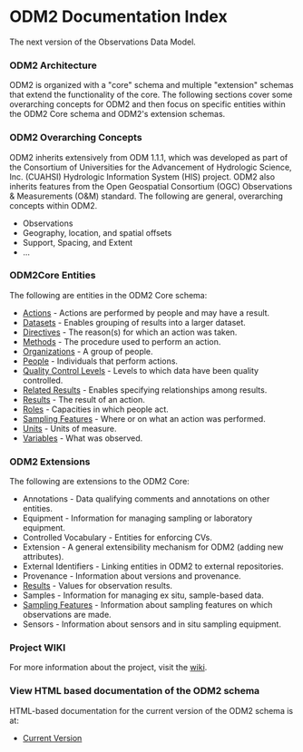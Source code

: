 ODM2 Documentation Index
========================

The next version of the Observations Data Model.

### ODM2 Architecture ###

ODM2 is organized with a "core" schema and multiple "extension" schemas that extend the functionality of the core. The following sections cover some overarching concepts for ODM2 and then focus on specific entities within the ODM2 Core schema and ODM2's extension schemas.

### ODM2 Overarching Concepts ###
ODM2 inherits extensively from ODM 1.1.1, which was developed as part of the Consortium of Universities for the Advancement of Hydrologic Science, Inc. (CUAHSI) Hydrologic Information System (HIS) project. ODM2 also inherits features from the Open Geospatial Consortium (OGC) Observations & Measurements (O&M) standard. The following are general, overarching concepts within ODM2.

* Observations 
* Geography, location, and spatial offsets
* Support, Spacing, and Extent
* ...

### ODM2Core Entities ###
The following are entities in the ODM2 Core schema:

* [Actions](actions.md) - Actions are performed by people and may have a result.
* [Datasets](datasets.md) - Enables grouping of results into a larger dataset.
* [Directives](directives.md) - The reason(s) for which an action was taken.
* [Methods](methods.md) - The procedure used to perform an action.
* [Organizations](organizations.md) - A group of people.
* [People](people.md) - Individuals that perform actions.
* [Quality Control Levels](qualitycontrollevels.md) - Levels to which data have been quality controlled.
* [Related Results](relatedresults.md) - Enables specifying relationships among results.
* [Results](results.md) - The result of an action.
* [Roles](roles.md) - Capacities in which people act.
* [Sampling Features](samplingfeatures.md) - Where or on what an action was performed.
* [Units](units.md) - Units of measure.
* [Variables](variables.md) - What was observed.

### ODM2 Extensions ###
The following are extensions to the ODM2 Core:

* Annotations - Data qualifying comments and annotations on other entities.
* Equipment - Information for managing sampling or laboratory equipment.
* Controlled Vocabulary - Entities for enforcing CVs.
* Extension - A general extensibility mechanism for ODM2 (adding new attributes).
* External Identifiers - Linking entities in ODM2 to external repositories.
* Provenance - Information about versions and provenance.
* [Results](http://uchic.github.io/ODM2/schemas/ODM2_Current/diagrams/ODM2Results.html) - Values for observation results.
* Samples - Information for managing ex situ, sample-based data.
* [Sampling Features](http://uchic.github.io/ODM2/schemas/ODM2_Current/diagrams/ODM2SamplingFeatures.html) - Information about sampling features on which observations are made.
* Sensors - Information about sensors and in situ sampling equipment.

###  Project WIKI ###
For more information about the project, visit the [wiki](https://github.com/UCHIC/ODM2/wiki). 

### View HTML based documentation of the ODM2 schema ###
HTML-based documentation for the current version of the ODM2 schema is at:

* [Current Version](http://uchic.github.io/ODM2/schemas/ODM2_Current/)
